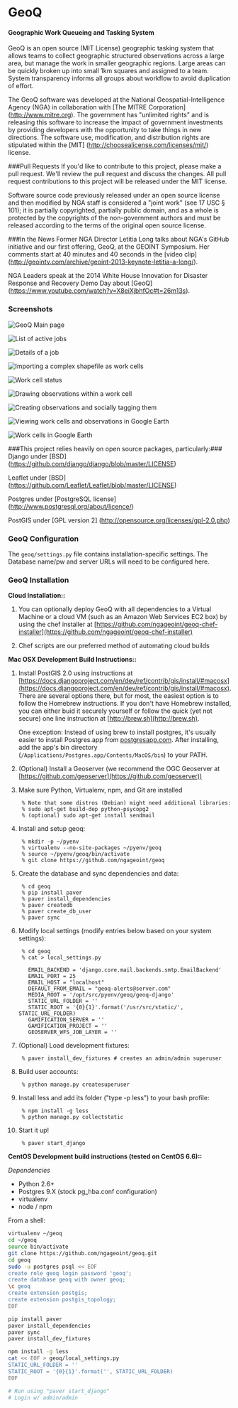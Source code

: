 # GeoQ

#### Geographic Work Queueing and Tasking System ####

GeoQ is an open source (MIT License) geographic tasking system that allows teams to collect geographic structured observations across a large area, but manage the work in smaller geographic regions. Large areas can be quickly broken up into small 1km squares and assigned to a team. System transparency informs all groups about workflow to avoid duplication of effort.

The GeoQ software was developed at the National Geospatial-Intelligence Agency (NGA) in collaboration with [The MITRE Corporation] (http://www.mitre.org).  The government has "unlimited rights" and is releasing this software to increase the impact of government investments by providing developers with the opportunity to take things in new directions. The software use, modification, and distribution rights are stipulated within the [MIT] (http://choosealicense.com/licenses/mit/) license.  

###Pull Requests
If you'd like to contribute to this project, please make a pull request. We'll review the pull request and discuss the changes. All pull request contributions to this project will be released under the MIT license.  

Software source code previously released under an open source license and then modified by NGA staff is considered a "joint work" (see 17 USC § 101); it is partially copyrighted, partially public domain, and as a whole is protected by the copyrights of the non-government authors and must be released according to the terms of the original open source license.

###In the News
Former NGA Director Letitia Long talks about NGA's GitHub initiative and our first offering, GeoQ, at the GEOINT Symposium.  Her comments start at 40 minutes and 40 seconds in the [video clip] (http://geointv.com/archive/geoint-2013-keynote-letitia-a-long/).  

NGA Leaders speak at the 2014 White House Innovation for Disaster Response and Recovery Demo Day about [GeoQ] (https://www.youtube.com/watch?v=X8eiXjbhfOc#t=26m13s).

### Screenshots
![GeoQ Main page](https://cloud.githubusercontent.com/assets/147580/3464387/e58da414-024b-11e4-9a02-f9074f26047e.png)

![List of active jobs](https://cloud.githubusercontent.com/assets/147580/3464388/e593310e-024b-11e4-86b1-4c613551f984.png)

![Details of a job](https://cloud.githubusercontent.com/assets/147580/3464389/e59763dc-024b-11e4-86ea-90e2f6969eb6.png)

![Importing a complex shapefile as work cells](https://cloud.githubusercontent.com/assets/147580/3464390/e598cd76-024b-11e4-9cfa-a25da96490b0.png)

![Work cell status](https://cloud.githubusercontent.com/assets/147580/3464391/e5991754-024b-11e4-8c0e-48027aefc4d6.png)

![Drawing observations within a work cell](https://cloud.githubusercontent.com/assets/147580/3464392/e59b852a-024b-11e4-987f-b5ff749aa18e.png)

![Creating observations and socially tagging them](https://cloud.githubusercontent.com/assets/147580/3464393/e59bd46c-024b-11e4-826c-9db901af4d9d.png)

![Viewing work cells and observations in Google Earth](https://cloud.githubusercontent.com/assets/147580/3464394/e59d1cb4-024b-11e4-92b1-43a10fecf9f0.png)

![Work cells in Google Earth](https://cloud.githubusercontent.com/assets/147580/3464395/e5a0e4ca-024b-11e4-9500-ee468e66085e.png)


###This project relies heavily on open source packages, particularly:###
Django under [BSD] (https://github.com/django/django/blob/master/LICENSE)

Leaflet under [BSD] (https://github.com/Leaflet/Leaflet/blob/master/LICENSE)

Postgres under [PostgreSQL license] (http://www.postgresql.org/about/licence/)

PostGIS under [GPL version 2] (http://opensource.org/licenses/gpl-2.0.php)


### GeoQ Configuration ###

The ``geoq/settings.py`` file contains installation-specific settings. The Database name/pw and server URLs will need to be configured here.


### GeoQ Installation ###

**Cloud Installation::**

1. You can optionally deploy GeoQ with all dependencies to a Virtual Machine or a cloud VM (such as an Amazon Web Services EC2 box) by using the chef installer at [https://github.com/ngageoint/geoq-chef-installer](https://github.com/ngageoint/geoq-chef-installer)

2. Chef scripts are our preferred method of automating cloud builds

**Mac OSX Development Build Instructions::**

1. Install PostGIS 2.0 using instructions at [https://docs.djangoproject.com/en/dev/ref/contrib/gis/install/#macosx](https://docs.djangoproject.com/en/dev/ref/contrib/gis/install/#macosx). There are several options there, but for most, the easiest option is to follow the Homebrew instructions. If you don't have Homebrew installed, you can either buid it securely yourself or follow the quick (yet not secure) one line instruction at [http://brew.sh](http://brew.sh).

	One exception: Instead of using brew to install postgres, it's usually easier to install Postgres.app from [postgresapp.com](http://postgresapp.com). After installing, add the app's bin directory (``/Applications/Postgres.app/Contents/MacOS/bin``) to your PATH.

2. (Optional) Install a Geoserver (we recommend the OGC Geoserver at [https://github.com/geoserver](https://github.com/geoserver))

3. Make sure Python, Virtualenv, npm, and Git are installed

        % Note that some distros (Debian) might need additional libraries:
        % sudo apt-get build-dep python-psycopg2
        % (optional) sudo apt-get install sendmail

4. Install and setup geoq:

        % mkdir -p ~/pyenv
        % virtualenv --no-site-packages ~/pyenv/geoq
        % source ~/pyenv/geoq/bin/activate
        % git clone https://github.com/ngageoint/geoq

5. Create the database and sync dependencies and data:

        % cd geoq
        % pip install paver
        % paver install_dependencies
        % paver createdb
        % paver create_db_user
        % paver sync

6. Modify local settings (modify entries below based on your system settings):

        % cd geoq
        % cat > local_settings.py
        
          EMAIL_BACKEND = 'django.core.mail.backends.smtp.EmailBackend'
          EMAIL_PORT = 25
          EMAIL_HOST = "localhost"
          DEFAULT_FROM_EMAIL = "geoq-alerts@server.com"
          MEDIA_ROOT = '/opt/src/pyenv/geoq/geoq-django'
          STATIC_URL_FOLDER = ''
          STATIC_ROOT = '{0}{1}'.format('/usr/src/static/', STATIC_URL_FOLDER)
          GAMIFICATION_SERVER = ''
          GAMIFICATION_PROJECT = ''
          GEOSERVER_WFS_JOB_LAYER = ''

6. (Optional) Load development fixtures:

        % paver install_dev_fixtures # creates an admin/admin superuser

7. Build user accounts:

        % python manage.py createsuperuser

8. Install less and add its folder ("type -p less") to your bash profile:

        % npm install -g less
        % python manage.py collectstatic

9. Start it up!

        % paver start_django

**CentOS Development build instructions (tested on CentOS 6.6)::**

*Dependencies*

* Python 2.6+
* Postgres 9.X (stock pg_hba.conf configuration)
* virtualenv
* node / npm

From a shell:

```bash
virtualenv ~/geoq
cd ~/geoq
source bin/activate
git clone https://github.com/ngageoint/geoq.git
cd geoq
sudo -u postgres psql << EOF
create role geoq login password 'geoq';
create database geoq with owner geoq;
\c geoq
create extension postgis;
create extension postgis_topology;
EOF

pip install paver
paver install_dependencies
paver sync
paver install_dev_fixtures

npm install -g less
cat << EOF > geoq/local_settings.py
STATIC_URL_FOLDER = ''
STATIC_ROOT = '{0}{1}'.format('', STATIC_URL_FOLDER)
EOF

# Run using "paver start_django"
# Login w/ admin/admin
```
